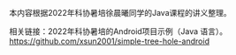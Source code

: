 本内容根据2022年科协暑培徐晨曦同学的Java课程的讲义整理。

相关链接：2022年科协暑培的Android项目示例（Java 语言）。 https://github.com/xsun2001/simple-tree-hole-android
